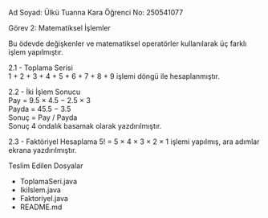 Ad Soyad: Ülkü Tuanna Kara
Öğrenci No: 250541077

Görev 2: Matematiksel İşlemler

Bu ödevde değişkenler ve matematiksel operatörler kullanılarak üç farklı işlem yapılmıştır.

2.1 - Toplama Serisi  
1 + 2 + 3 + 4 + 5 + 6 + 7 + 8 + 9 işlemi döngü ile hesaplanmıştır.

2.2 - İki İşlem Sonucu  
Pay = 9.5 × 4.5 − 2.5 × 3  
Payda = 45.5 − 3.5  
Sonuç = Pay / Payda  
Sonuç 4 ondalık basamak olarak yazdırılmıştır.

2.3 - Faktöriyel Hesaplama 
5! = 5 × 4 × 3 × 2 × 1 işlemi yapılmış, ara adımlar ekrana yazdırılmıştır.

Teslim Edilen Dosyalar
- ToplamaSeri.java  
- IkiIslem.java  
- Faktoriyel.java  
- README.md  
